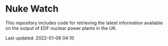 # Nuke Watch

This repository includes code for retrieving the latest information available on the output of EDF nuclear power plants in the UK.

Last updated: 2022-01-08 04:10